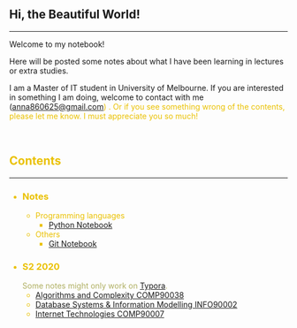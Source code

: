 <style>
.highlight1{
    color: #EAC100;
}
.highlight2{
    color: #AFAF61;
}
.comingsoon{
    color: red;
}
</style>

## Hi, the Beautiful World!
---

Welcome to my notebook!

Here will be posted some notes about what I have been learning in lectures or extra studies.

I am a Master of IT student in University of Melbourne. If you are interested in something I am doing, welcome to contact with me (</font><anna860625@gmail.com><font class="highlight1">) . Or if you see something wrong of the contents, please let me know. I must appreciate you so much!

<br/>

## Contents
---

* ### Notes
    <!--<font class="highlight2">Obviously, they are notes.</font>-->
    * Programming languages
      * [Python Notebook](mixednotes/python.md)
    * Others
      * [Git Notebook](mixednotes/git.md)

<!--
* ### Articles
    * Five Mins Reading (625 - 750 words)
      * <h4><font class="comingsoon">Coming Soon</font></h4>
-->
* ### S2 2020
    <font class="highlight2">Some notes might only work on [Typora](https://typora.io/).</font>
    * [Algorithms and Complexity COMP90038](https://github.com/anna0625/Algorithms)
    * [Database Systems & Information Modelling INFO90002](https://github.com/anna0625/Database)
    * [Internet Technologies COMP90007](https://github.com/anna0625/Internet)

<!--
* ### Mathematics
    * Linear Algebra
      * Vectors and Space
        - Vector dot and cross products
          - Vector dot product and vector length
          - Proving vector dot product properities
-->
<!--
### Python

Markdown is a lightweight and easy-to-use syntax for styling your writing. It includes conventions for

```markdown
Syntax highlighted code block

# Header 1
## Header 2
### Header 3

- Bulleted
- List

1. Numbered
2. List

**Bold** and _Italic_ and `Code` text

[Link](url) and ![Image](src)
```

For more details see [GitHub Flavored Markdown](https://guides.github.com/features/mastering-markdown/).

### Jekyll Themes

Your Pages site will use the layout and styles from the Jekyll theme you have selected in your [repository settings](https://github.com/anna0625/QuantumAnna/settings). The name of this theme is saved in the Jekyll `_config.yml` configuration file.

### Support or Contact

Having trouble with Pages? Check out our [documentation](https://help.github.com/categories/github-pages-basics/) or [contact support](https://github.com/contact) and we’ll help you sort it out.

-->